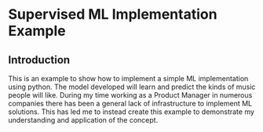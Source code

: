 # Supervised ML Implementation Example

## Introduction
This is an example to show how to implement a simple ML implementation using python. The model developed will learn and predict the kinds of music people will like. During my time working as a Product Manager in numerous companies there has been a general lack of infrastructure to implement ML solutions. This has led me to instead create this example to demonstrate my understanding and application of the concept.
